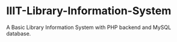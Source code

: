 # IIIT-Library-Information-System
A Basic Library Information System with PHP backend and MySQL database.
